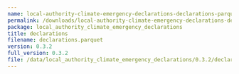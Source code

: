 ```yaml
---
name: local-authority-climate-emergency-declarations-declarations-parquet
permalink: /downloads/local-authority-climate-emergency-declarations-declarations-parquet/0_3_2
package: local_authority_climate_emergency_declarations
title: declarations
filename: declarations.parquet
version: 0.3.2
full_version: 0.3.2
file: /data/local_authority_climate_emergency_declarations/0.3.2/declarations.parquet
---
```

